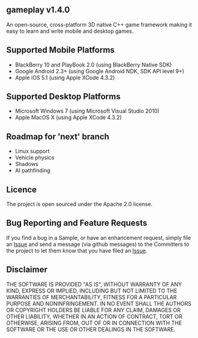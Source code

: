 ## gameplay v1.4.0
An open-source, cross-platform 3D native C++ game framework making it easy to learn and write mobile and desktop games. 

## Supported Mobile Platforms
- BlackBerry 10 and PlayBook 2.0 (using BlackBerry Native SDK)
- Google Android 2.3+ (using Google Android NDK, SDK API level 9+)
- Apple iOS 5.1 (using Apple XCode 4.3.2)

## Supported Desktop Platforms
- Microsoft Windows 7 (using Microsoft Visual Studio 2010)
- Apple MacOS X (using Apple XCode 4.3.2)

## Roadmap for 'next' branch
- Linux support
- Vehicle physics
- Shadows
- AI pathfinding

## Licence
The project is open sourced under the Apache 2.0 license.

## Bug Reporting and Feature Requests
If you find a bug in a Sample, or have an enhancement request, simply file an 
[Issue](https://github.com/blackberry/GamePlay/issues) and send a message (via github messages) 
to the Committers to the project to let them know that you have filed 
an [Issue](https://github.com/blackberry/GamePlay/issues).

## Disclaimer
THE SOFTWARE IS PROVIDED "AS IS", WITHOUT WARRANTY OF ANY KIND, EXPRESS OR IMPLIED, 
INCLUDING BUT NOT LIMITED TO THE WARRANTIES OF MERCHANTABILITY, FITNESS FOR A 
PARTICULAR PURPOSE AND NONINFRINGEMENT. IN NO EVENT SHALL THE AUTHORS OR COPYRIGHT 
HOLDERS BE LIABLE FOR ANY CLAIM, DAMAGES OR OTHER LIABILITY, WHETHER IN AN ACTION OF CONTRACT, 
TORT OR OTHERWISE, ARISING FROM, OUT OF OR IN CONNECTION WITH THE SOFTWARE OR THE USE OR 
OTHER DEALINGS IN THE SOFTWARE.
